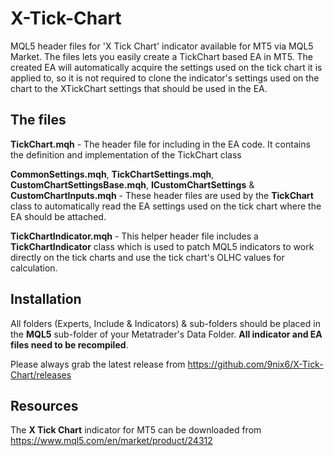 # X-Tick-Chart
MQL5 header files for 'X Tick Chart' indicator available for MT5 via MQL5 Market. The files lets you easily create a TickChart based EA in MT5.
The created EA will automatically acquire the settings used on the tick chart it is applied to, so it is not required to clone the indicator's settings 
used on the chart to the XTickChart settings that should be used in the EA.

## The files
**TickChart.mqh** - The header file for including in the EA code. It contains the definition and implementation of the TickChart class

**CommonSettings.mqh**, **TickChartSettings.mqh**, **CustomChartSettingsBase.mqh**, **ICustomChartSettings** & **CustomChartInputs.mqh**  - These header files are used by the **TickChart** class to automatically read the EA settings used on the tick chart where the EA should be attached.

**TickChartIndicator.mqh** - This helper header file includes a **TickChartIndicator** class which is used to patch MQL5 indicators to work directly on the tick charts and use the tick chart's OLHC values for calculation.

## Installation

All folders (Experts, Include & Indicators) & sub-folders should be placed in the **MQL5** sub-folder of your Metatrader's Data Folder.
**All indicator and EA files need to be recompiled**.

Please always grab the latest release from https://github.com/9nix6/X-Tick-Chart/releases

## Resources
The **X Tick Chart** indicator for MT5 can be downloaded from https://www.mql5.com/en/market/product/24312
